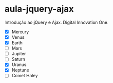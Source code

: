 # aula-jquery-ajax
Introdução ao jQuery e Ajax. Digital Innovation One.

- [x] Mercury
- [x] Venus
- [x] Earth
- [ ] Mars
- [ ] Jupiter
- [ ] Saturn
- [x] Uranus
- [x] Neptune
- [ ] Comet Haley

